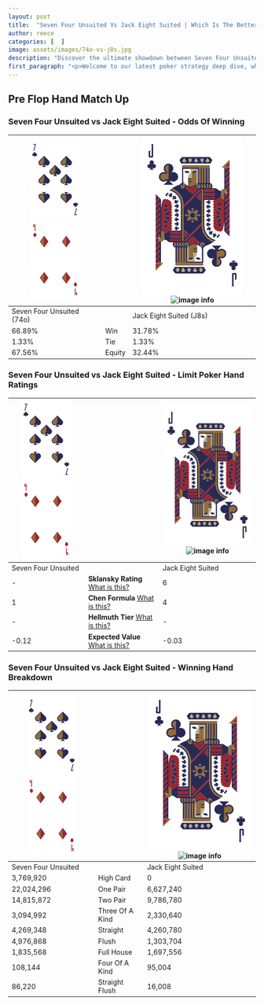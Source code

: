 ```yaml
---
layout: post
title:  "Seven Four Unsuited Vs Jack Eight Suited | Which Is The Better Hand In Poker? A Complete Guide"
author: reece
categories: [  ]
image: assets/images/74o-vs-j8s.jpg
description: "Discover the ultimate showdown between Seven Four Unsuited and Jack Eight Suited in poker! Uncover the odds, strategies, and scenarios where one hand triumphs over the other. Get ready to up your poker game with this thrilling analysis."
first_paragraph: "<p>Welcome to our latest poker strategy deep dive, where we're pitting two distinct hands against each other in a high-stakes showdown: Seven Four Unsuited vs Jack Eight Suited.</p><p>In the dynamic world of poker, every decision counts, and knowing which hand holds the upper hand is key to your success at the table.</p><p>In this article, we'll dissect these two hands, explore the scenarios where one dominates the other, and equip you with the knowledge to make strategic choices that can tip the odds in your favor.</p><p>Get ready to unravel the intriguing dynamics of these poker hands and elevate your game to new heights.</p>"
---
```




[comment]: # (sp0)

## Pre Flop Hand Match Up

<div class="table hand-ratings" markdown="1"> 



### Seven Four Unsuited vs Jack Eight Suited - Odds Of Winning


    
| ![image info](assets/images/hand1/7.png) ![image info](assets/images/hand1/4o.png) |  | ![image info](assets/images/hand2/J.png) ![image info](assets/images/hand2/8s.png) |
| -------- | -------- | -------- |
| Seven Four Unsuited (74o) |  | Jack Eight Suited (J8s) |
| 66.89% | Win | 31.78% |
| 1.33% | Tie | 1.33% |
| 67.56% | Equity | 32.44% |




[comment]: # (sp1)



### Seven Four Unsuited vs Jack Eight Suited - Limit Poker Hand Ratings


    
| ![image info](assets/images/hand1/7.png) ![image info](assets/images/hand1/4o.png) |  | ![image info](assets/images/hand2/J.png) ![image info](assets/images/hand2/8s.png) |
| -------- | -------- | -------- |
| Seven Four Unsuited |  | Jack Eight Suited |
| - | **Sklansky Rating** [What is this?](/sklansky-rating-explained) | 6 |
| 1 | **Chen Formula** [What is this?](/chen-formula-explained) | 4 |
| - | **Hellmuth Tier** [What is this?](/Hellmuth-tier-explained) | - |
| -0.12 | **Expected Value** [What is this?](/expected-value-explained) | -0.03 |




[comment]: # (sp2)



### Seven Four Unsuited vs Jack Eight Suited - Winning Hand Breakdown


    
| ![image info](assets/images/hand1/7.png) ![image info](assets/images/hand1/4o.png) |  | ![image info](assets/images/hand2/J.png) ![image info](assets/images/hand2/8s.png) |
| -------- | -------- | -------- |
| Seven Four Unsuited |  | Jack Eight Suited |
| 3,769,920 | High Card | 0 |
| 22,024,296 | One Pair | 6,627,240 |
| 14,815,872 | Two Pair | 9,786,780 |
| 3,094,992 | Three Of A Kind | 2,330,640 |
| 4,269,348 | Straight | 4,260,780 |
| 4,976,868 | Flush | 1,303,704 |
| 1,835,568 | Full House | 1,697,556 |
| 108,144 | Four Of A Kind | 95,004 |
| 86,220 | Straight Flush | 16,008 |




[comment]: # (sp3)



</div>

[comment]: # (sp4)



[comment]: # (sp5)

